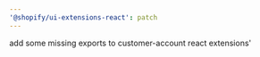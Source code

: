 ```yaml
---
'@shopify/ui-extensions-react': patch
---
```


add some missing exports to customer-account react extensions'
